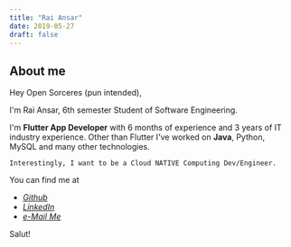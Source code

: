 ```yaml
---
title: "Rai Ansar"
date: 2019-05-27
draft: false
---
```


## About me
Hey Open Sorceres (pun intended),

I'm Rai Ansar, 6th semester Student of Software Engineering.

I'm  **Flutter App Developer** with 6 months of experience and 3 years of IT industry experience. 
Other than Flutter I've worked on **Java**, Python, MySQL and many other technologies.

    Interestingly, I want to be a Cloud NATIVE Computing Dev/Engineer.

You can find me at

 - [*Github*](https://github.com/RaiAnsar)
 - [*LinkedIn*](https://linkedin.com/in/RaiAnsar)
 - [*e-Mail Me*](mailto:raiansar@hotmail.com)

Salut!
